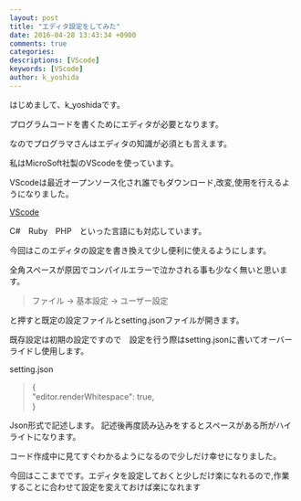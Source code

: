 ```yaml
---
layout: post
title: "エディタ設定をしてみた"
date: 2016-04-28 13:43:34 +0900
comments: true
categories:  
descriptions: [VScode] 
keywords: [VScode]
author: k_yoshida
---
```


はじめまして、k&#95;yoshidaです。

プログラムコードを書くためにエディタが必要となります。

なのでプログラマさんはエディタの知識が必須とも言えます。
<!--  more -->
私はMicroSoft社製のVScodeを使っています。

VScodeは最近オープンソース化され誰でもダウンロード,改変,使用を行えるようになりました。

[VScode](https://code.visualstudio.com/)

C#　Ruby　PHP　といった言語にも対応しています。

今回はこのエディタの設定を書き換えて少し便利に使えるようにします。

全角スペースが原因でコンパイルエラーで泣かされる事も少なく無いと思います。

> ファイル -> 基本設定 -> ユーザー設定 

と押すと既定の設定ファイルとsetting.jsonファイルが開きます。

既存設定は初期の設定ですので　設定を行う際はsetting.jsonに書いてオーバーライドし使用します。

setting.json  

>{  
>	"editor.renderWhitespace": true,  
>}  

  

Json形式で記述します。
記述後再度読み込みをするとスペースがある所がハイライトになります。

コード作成中に見てすぐわかるようになるので少しだけ幸せになりました。

今回はここまでです。エディタを設定しておくと少しだけ楽になれるので,作業することに合わせて設定を変えておけば楽になれます
